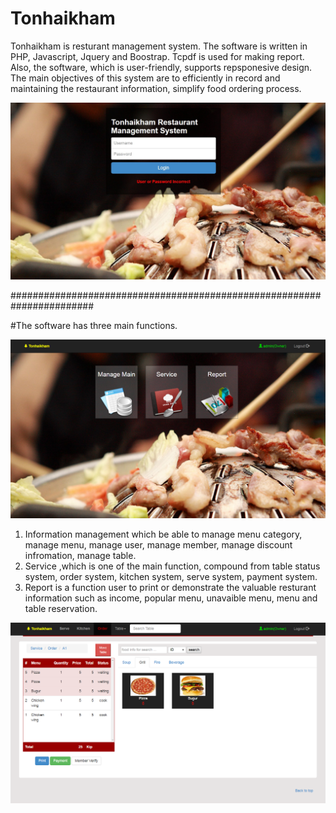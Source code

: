 # Tonhaikham

Tonhaikham is resturant management system. The software is written in PHP, Javascript, Jquery and Boostrap. Tcpdf is used for making report. Also, the software, which is user-friendly, supports repsponesive design. The main objectives of this system are to efficiently in record and maintaining the restaurant information, simplify food ordering process.

![alt tag](https://github.com/phithounsavanh/Tonhaikham/blob/master/readme/index.jpg)

#######################################################################

#The software has three main functions.

![alt tag](https://raw.githubusercontent.com/phithounsavanh/Tonhaikham/master/readme/backoffice.png)

1. Information management which be able to manage menu category, manage menu, manage user, manage member, manage discount infromation, manage table.
2. Service ,which is one of the main function, compound from table status system, order system, kitchen system, serve system, payment system.
3. Report is a function user to print or demonstrate the valuable resturant information such as income, popular menu, unavaible menu, menu and table reservation.

![alt tag](https://raw.githubusercontent.com/phithounsavanh/Tonhaikham/master/readme/homepage.png)

